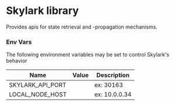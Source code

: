 # Skylark library
Provides apis for state retrieval and -propagation mechanisms. 

### Env Vars
The following environment variables may be set to control Skylark's behavior

| Name             | Value  | Description   |
|------------------|--------|---------------|
| SKYLARK_API_PORT | <PORT> | ex: 30163     |   
| LOCAL_NODE_HOST  | <IP>   | ex: 10.0.0.34 |

